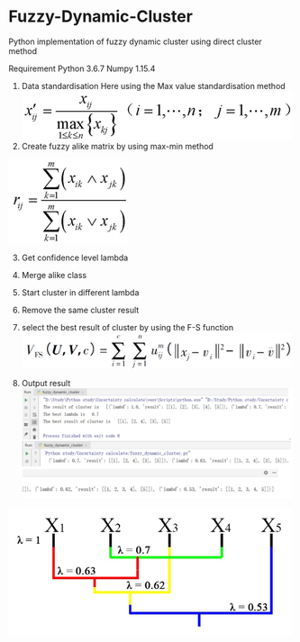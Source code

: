 # Fuzzy-Dynamic-Cluster
Python implementation of fuzzy dynamic cluster using direct cluster method

Requirement
Python 3.6.7
Numpy 1.15.4

1. Data standardisation
  Here using the Max value standardisation method
![p1](https://github.com/FlashZoom/Fuzzy-Dynamic-Cluster/blob/master/Picture/Max%20value%20standardisation%20method.png)
2. Create fuzzy alike matrix by using max-min method

![p2](https://github.com/FlashZoom/Fuzzy-Dynamic-Cluster/blob/master/Picture/Create%20fuzzy%20alike%20matrix.png)

3. Get confidence level lambda

4. Merge alike class

5. Start cluster in different lambda

6. Remove the same cluster result

7. select the best result of cluster by using the F-S function
![p3](https://github.com/FlashZoom/Fuzzy-Dynamic-Cluster/blob/master/Picture/F-S%20function.png)

8. Output result
![result2](https://github.com/FlashZoom/Fuzzy-Dynamic-Cluster/blob/master/Picture/result2.jpg)

![result1](https://github.com/FlashZoom/Fuzzy-Dynamic-Cluster/blob/master/Picture/result1.jpg)
